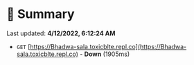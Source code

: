 # 📖 Summary
Last updated: **4/12/2022, 6:12:24 AM**

- `GET` [https://Bhadwa-sala.toxicblte.repl.co](https://Bhadwa-sala.toxicblte.repl.co) - **Down** (1905ms)
